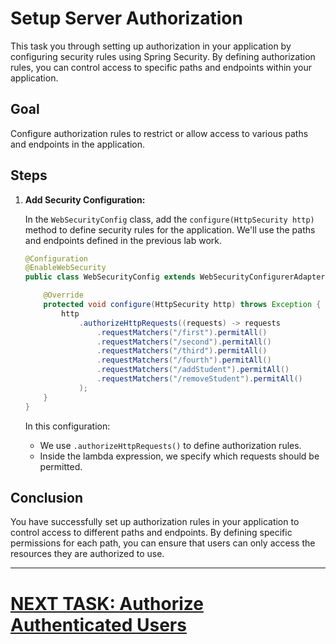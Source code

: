 # Setup Server Authorization

This task you through setting up authorization in your application by configuring security rules using Spring Security. By defining authorization rules, you can control access to specific paths and endpoints within your application.

## Goal

Configure authorization rules to restrict or allow access to various paths and endpoints in the application.

## Steps

1. **Add Security Configuration:**

   In the `WebSecurityConfig` class, add the `configure(HttpSecurity http)` method to define security rules for the application. We'll use the paths and endpoints defined in the previous lab work.

   ```java
   @Configuration
   @EnableWebSecurity
   public class WebSecurityConfig extends WebSecurityConfigurerAdapter {

       @Override
       protected void configure(HttpSecurity http) throws Exception {
           http
               .authorizeHttpRequests((requests) -> requests
                   .requestMatchers("/first").permitAll()
                   .requestMatchers("/second").permitAll()
                   .requestMatchers("/third").permitAll()
                   .requestMatchers("/fourth").permitAll()
                   .requestMatchers("/addStudent").permitAll()
                   .requestMatchers("/removeStudent").permitAll()
               );
       }
   }
   ```

   In this configuration:
    - We use `.authorizeHttpRequests()` to define authorization rules.
    - Inside the lambda expression, we specify which requests should be permitted.

## Conclusion

You have successfully set up authorization rules in your application to control access to different paths and endpoints. By defining specific permissions for each path, you can ensure that users can only access the resources they are authorized to use.

---

# [NEXT TASK: Authorize Authenticated Users](authorize-server-authenticated.md)